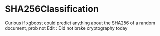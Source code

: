 # SHA256Classification
Curious if xgboost could predict anything about the SHA256 of a random document, prob not
Edit : Did not brake cryptography today
